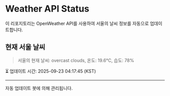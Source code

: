 
# Weather API Status

이 리포지토리는 OpenWeather API를 사용하여 서울의 날씨 정보를 자동으로 업데이트합니다.

## 현재 서울 날씨
> 서울의 현재 날씨: overcast clouds, 온도: 19.6°C, 습도: 78%

⏳ 업데이트 시간: 2025-09-23 04:17:45 (KST)

---
자동 업데이트 봇에 의해 관리됩니다.
